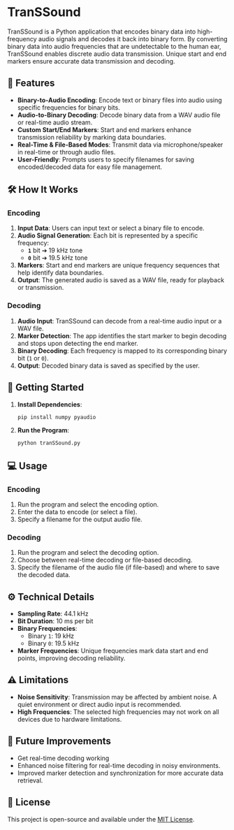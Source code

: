 # TranSSound

TranSSound is a Python application that encodes binary data into high-frequency audio signals and decodes it back into binary form. By converting binary data into audio frequencies that are undetectable to the human ear, TranSSound enables discrete audio data transmission. Unique start and end markers ensure accurate data transmission and decoding.

## 🚀 Features

- **Binary-to-Audio Encoding**: Encode text or binary files into audio using specific frequencies for binary bits.
- **Audio-to-Binary Decoding**: Decode binary data from a WAV audio file or real-time audio stream.
- **Custom Start/End Markers**: Start and end markers enhance transmission reliability by marking data boundaries.
- **Real-Time & File-Based Modes**: Transmit data via microphone/speaker in real-time or through audio files.
- **User-Friendly**: Prompts users to specify filenames for saving encoded/decoded data for easy file management.

## 🛠️ How It Works

### Encoding

1. **Input Data**: Users can input text or select a binary file to encode.
2. **Audio Signal Generation**: Each bit is represented by a specific frequency:
   - **`1`** bit ➔ 19 kHz tone
   - **`0`** bit ➔ 19.5 kHz tone
3. **Markers**: Start and end markers are unique frequency sequences that help identify data boundaries.
4. **Output**: The generated audio is saved as a WAV file, ready for playback or transmission.

### Decoding

1. **Audio Input**: TranSSound can decode from a real-time audio input or a WAV file.
2. **Marker Detection**: The app identifies the start marker to begin decoding and stops upon detecting the end marker.
3. **Binary Decoding**: Each frequency is mapped to its corresponding binary bit (`1` or `0`).
4. **Output**: Decoded binary data is saved as specified by the user.

## 📖 Getting Started

1. **Install Dependencies**:
    ```bash
    pip install numpy pyaudio
    ```
2. **Run the Program**:
    ```bash
    python tranSSound.py
    ```

## 💻 Usage

### Encoding

1. Run the program and select the encoding option.
2. Enter the data to encode (or select a file).
3. Specify a filename for the output audio file.

### Decoding

1. Run the program and select the decoding option.
2. Choose between real-time decoding or file-based decoding.
3. Specify the filename of the audio file (if file-based) and where to save the decoded data.

## ⚙️ Technical Details

- **Sampling Rate**: 44.1 kHz
- **Bit Duration**: 10 ms per bit
- **Binary Frequencies**:
  - Binary `1`: 19 kHz
  - Binary `0`: 19.5 kHz
- **Marker Frequencies**: Unique frequencies mark data start and end points, improving decoding reliability.

## ⚠️ Limitations

- **Noise Sensitivity**: Transmission may be affected by ambient noise. A quiet environment or direct audio input is recommended.
- **High Frequencies**: The selected high frequencies may not work on all devices due to hardware limitations.

## 🌟 Future Improvements
- Get real-time decoding working
- Enhanced noise filtering for real-time decoding in noisy environments.
- Improved marker detection and synchronization for more accurate data retrieval.

## 📜 License

This project is open-source and available under the [MIT License](LICENSE).
